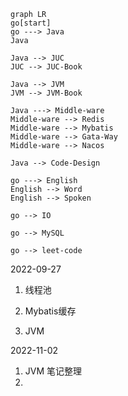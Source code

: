 

```mermaid
graph LR
go[start]
go ---> Java
Java

Java --> JUC
JUC --> JUC-Book

Java --> JVM
JVM --> JVM-Book

Java ---> Middle-ware
Middle-ware --> Redis
Middle-ware --> Mybatis
Middle-ware --> Gata-Way
Middle-ware --> Nacos

Java --> Code-Design

go ---> English
English --> Word
English --> Spoken

go --> IO

go --> MySQL

go --> leet-code
```













2022-09-27

1. 线程池

2. Mybatis缓存

3. JVM

   

2022-11-02

1. JVM 笔记整理
2. 


